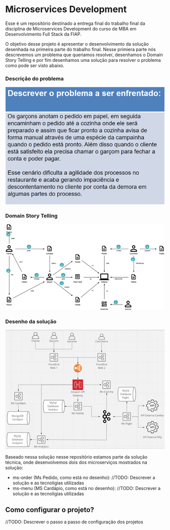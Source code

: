 # Microservices Development

Esse é um repositório destinado a entrega final do trabalho final da disciplina de Microservices Development do curso de MBA em Desenvolvimento Full Stack da FIAP.

O objetivo desse projeto é apresentar o desenvolvimento da solução desenhada na primeira parte do trabalho final. Nesse primiera parte nós descrevemos um problema que queriamos resolver, desenhamos o Domain Story Telling e por fim desenhamos uma solução para resolver o problema como pode ser visto abaixo.

### Descrição do problema
![Screenshot](docs/IMG-1.png)

### Domain Story Telling
![Screenshot](docs/IMG-2.png)

### Desenho da solução
![Screenshot](docs/IMG-3.png)


Baseado nessa solução nesse repositório estamos parte da solução técnica, onde desenvolvemos dois dos microserviços mostrados na solução:
- ms-order (Ms Pedido, como está no desenho): //TODO: Descrever a solução e as tecnoligias utilizadas
- ms-menu  (MS Cardápio, como está no desenho): //TODO: Descrever a solução e as tecnoligias utilizadas

## Como configurar o projeto?
//TODO: Descrever o passo a passo de configuração dos projetos